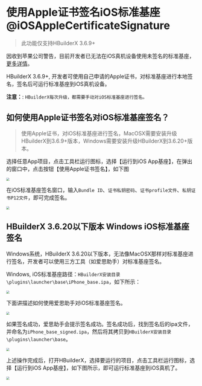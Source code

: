 # 使用Apple证书签名iOS标准基座@iOSAppleCertificateSignature

> 此功能仅支持HBuilderX 3.6.9+

因收到苹果公司警告，目前开发者已无法在iOS真机设备使用未签名的标准基座，[更多详情](https://ask.dcloud.net.cn/article/40041)。

HBuilderX 3.6.9+, 开发者可使用自己申请的Apple证书，对标准基座进行本地签名，签名后可运行标准基座到iOS真机设备。

**注意：**: `HBuilderX每次升级，都需要手动对iOS标准基座进行签名。`

## 如何使用Apple证书签名对iOS标准基座签名？

> 使用Apple证书，对iOS标准基座进行签名，MacOSX需要安装升级HBuilderX到3.6.9+版本，Windows需要安装升级HBuilderX到3.6.20+版本。

选择任意App项目，点击工具栏运行图标，选择【运行到iOS App基座】，在弹出的窗口中，点击按钮【使用Apple证书签名】，如下图

<img src="https://web-assets.dcloud.net.cn/unidoc/zh/ios%E6%A0%87%E5%87%86%E5%9F%BA%E5%BA%A7%E7%AD%BE%E5%90%8D1.jpg" style="zoom: 50%" />

在iOS标准基座签名窗口，输入`Bundle ID`、`证书私钥密码`、`证书profile文件`、`私钥证书P12文件`，即可完成签名。

<img src="https://web-assets.dcloud.net.cn/unidoc/zh/ios%E6%A0%87%E5%87%86%E5%9F%BA%E5%BA%A7%E7%AD%BE%E5%90%8D2.jpg" style="zoom: 50%" />

## HBuilderX 3.6.20以下版本 Windows iOS标准基座签名

Windows系统，HBuilderX 3.6.20以下版本，无法像MacOSX那样对标准基座进行签名，开发者可以使用三方工具（如爱思助手）对标准基座签名。

Windows, iOS标准基座路径：`HBuilderX安装目录\plugins\launcher\base\iPhone_base.ipa`，如下所示：

<img src="https://web-assets.dcloud.net.cn/unidoc/zh/windows_ios%E6%A0%87%E5%87%86%E5%9F%BA%E5%BA%A7%E7%AD%BE%E5%90%8D_1.jpg" style="zoom: 50%" />

下面讲描述如何使用爱思助手对iOS标准基座签名。

<img src="https://web-assets.dcloud.net.cn/unidoc/zh/windows_ios%E6%A0%87%E5%87%86%E5%9F%BA%E5%BA%A7%E7%AD%BE%E5%90%8D_2.jpg" style="zoom: 50%" />

如果签名成功，爱思助手会提示签名成功。签名成功后，找到签名后的ipa文件，并命名为`iPhone_base_signed.ipa`，然后将其拷贝到`HBuilderX安装目录\plugins\launcher\base`。

<img src="https://web-assets.dcloud.net.cn/unidoc/zh/windows_ios%E6%A0%87%E5%87%86%E5%9F%BA%E5%BA%A7%E7%AD%BE%E5%90%8D_3.jpg" style="zoom: 50%" />

上述操作完成后，打开HBuilderX，选择要运行的项目，点击工具栏运行图标，选择【运行到iOS App基座】，如下图所示，即可运行标准基座到iOS真机了。

<img src="https://web-assets.dcloud.net.cn/unidoc/zh/windows_ios%E6%A0%87%E5%87%86%E5%9F%BA%E5%BA%A7%E7%AD%BE%E5%90%8D_4.jpg" style="zoom: 50%" >

